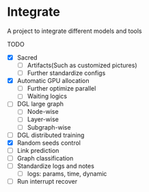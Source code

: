 # Integrate
A project to integrate different models and tools

TODO
* [x] Sacred
  * [ ] Artifacts(Such as customized pictures)
  * [ ] Further standardize configs
* [x] Automatic GPU allocation
  * [ ] Further optimize parallel
  * [ ] Waiting  logics
* [ ] DGL large graph
  * [ ] Node-wise
  * [ ] Layer-wise
  * [ ] Subgraph-wise
* [ ] DGL distributed training
* [x] Random seeds control
* [ ] Link prediction
* [ ] Graph classification
* [ ] Standardize logs and notes
  * [ ] logs: params, time, dynamic
* [ ] Run interrupt recover
